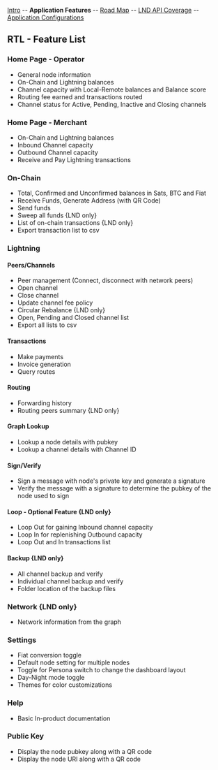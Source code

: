 [Intro](../README.md) -- **Application Features** -- [Road Map](Roadmap.md) -- [LND API Coverage](LNDAPICoverage.md) -- [Application Configurations](Application_configurations)

## RTL - Feature List

### Home Page - Operator
- General node information
- On-Chain and Lightning balances
- Channel capacity with Local-Remote balances and Balance score
- Routing fee earned and transactions routed
- Channel status for Active, Pending, Inactive and Closing channels

### Home Page - Merchant
- On-Chain and Lightning balances
- Inbound Channel capacity
- Outbound Channel capacity
- Receive and Pay Lightning transactions

### On-Chain
- Total, Confirmed and Unconfirmed balances in Sats, BTC and Fiat
- Receive Funds, Generate Address (with QR Code)
- Send funds
- Sweep all funds {LND only}
- List of on-chain transactions {LND only}
- Export transaction list to csv

### Lightning
#### Peers/Channels
- Peer management (Connect, disconnect with network peers)
- Open channel
- Close channel
- Update channel fee policy
- Circular Rebalance {LND only}
- Open, Pending and Closed channel list
- Export all lists to csv

#### Transactions
- Make payments
- Invoice generation
- Query routes

#### Routing
- Forwarding history
- Routing peers summary {LND only}

#### Graph Lookup
- Lookup a node details with pubkey
- Lookup a channel details with Channel ID

#### Sign/Verify
- Sign a message with node's private key and generate a signature
- Verify the message with a signature to determine the pubkey of the node used to sign

#### Loop - Optional Feature {LND only}
- Loop Out for gaining Inbound channel capacity
- Loop In for replenishing Outbound capacity
- Loop Out and In transactions list

#### Backup {LND only}
- All channel backup and verify
- Individual channel backup and verify
- Folder location of the backup files

### Network {LND only}
- Network information from the graph

### Settings
- Fiat conversion toggle
- Default node setting for multiple nodes
- Toggle for Persona switch to change the dashboard layout
- Day-Night mode toggle
- Themes for color customizations

### Help
- Basic In-product documentation

### Public Key
- Display the node pubkey along with a QR code
- Display the node URI along with a QR code